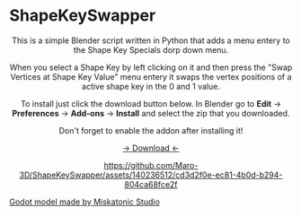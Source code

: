 
# ShapeKeySwapper
<div align="center">
 <p>This is a simple Blender script written in Python that adds a menu entery to the Shape Key Specials dorp down menu.
<p>When you select a Shape Key by left clicking on it and then press the "Swap Vertices at Shape Key Value" menu entery it swaps the vertex positions of a active shape key in the 0 and 1 value. 

 <p>To install just click the download button below. In Blender go to <b>Edit</b> -> <b>Preferences</b> -> <b>Add-ons</b> -> <b>Install</b> and select the zip that you downloaded. 
  <p>Don't forget to enable the addon after installing it!
 <p><a href="https://github.com/Maro-3D/ShapeKeySwapper/archive/refs/heads/main.zip">-> Download <-</a> 

 
https://github.com/Maro-3D/ShapeKeySwapper/assets/140236512/cd3d2f0e-ec81-4b0d-b294-804ca68fce2f
</div>

<a href="https://twitter.com/miskatonic_s">Godot model made by Miskatonic Studio</a> 



